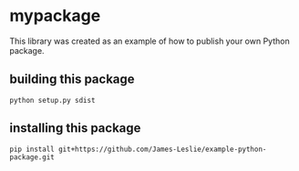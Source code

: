 # mypackage
This library was created as an example of how to publish your own Python package.

## building this package
`python setup.py sdist`

## installing this package
`pip install git+https://github.com/James-Leslie/example-python-package.git`
